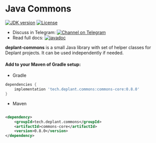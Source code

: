 # Java Commons

[![JDK version](https://img.shields.io/badge/Java-22-green.svg)](https://shields.io/)
[![License](https://img.shields.io/badge/License-Apache%202.0-brown.svg)](https://shields.io/)

* Discuss in
  Telegram: [![Channel on Telegram](https://img.shields.io/badge/chat-on%20telegram-9cf.svg)](https://t.me/deplant\_chat\_en)
* Read full
  docs: [![javadoc](https://javadoc.io/badge2/tech.deplant.java4ever/java4ever-utils/javadoc.svg)](https://javadoc.io/doc/tech.deplant.java4ever/java4ever-utils)

**deplant-commons** is a small Java library with set of helper classes for
Deplant projects. It can be used independently if needed.

#### Add to your Maven of Gradle setup:

* Gradle

```groovy
dependencies {
    implementation 'tech.deplant.commons:commons-core:0.8.0'
}
```

* Maven

```xml

<dependency>
    <groupId>tech.deplant.commons</groupId>
    <artifactId>commons-core</artifactId>
    <version>0.8.0</version>
</dependency>
```